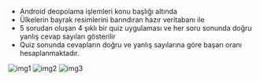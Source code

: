 - Android deopolama işlemleri konu başlığı altında 
- Ülkelerin bayrak resimlerini barındıran hazır veritabanı ile 
- 5 sorudan oluşan 4 şıklı bir quiz uygulaması ve her soru sonunda doğru yanlış cevap sayıları gösterilir
- Quiz sonunda cevapların doğru ve yanlış sayılarına göre başarı oranı hesaplanmaktadır.



![img1](https://github.com/hsynrkc/Kotlin/assets/102507139/9459d2ad-5f1e-40dc-aa1d-e49b29ff1a7d)
![img2](https://github.com/hsynrkc/Kotlin/assets/102507139/0d2fc3d4-3243-4f48-99be-765d514134d0)
![img3](https://github.com/hsynrkc/Kotlin/assets/102507139/e756ebeb-1c3f-4b90-b06c-3b2d12ae3b3c)
